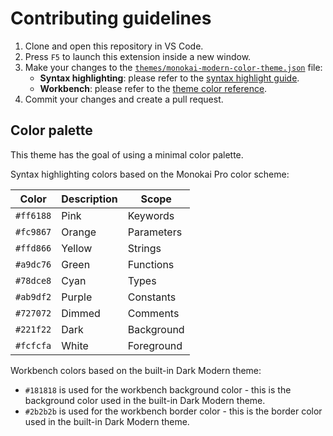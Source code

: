# Contributing guidelines

1. Clone and open this repository in VS Code.
1. Press `F5` to launch this extension inside a new window.
1. Make your changes to the [`themes/monokai-modern-color-theme.json`](themes/monokai-modern-color-theme.json) file:
   - **Syntax highlighting**: please refer to the [syntax highlight guide](https://code.visualstudio.com/api/language-extensions/syntax-highlight-guide).
   - **Workbench**: please refer to the [theme color reference](https://code.visualstudio.com/api/references/theme-color).
1. Commit your changes and create a pull request.

## Color palette

This theme has the goal of using a minimal color palette.

Syntax highlighting colors based on the Monokai Pro color scheme:

| Color | Description | Scope |
| - | - | - |
| `#ff6188` | Pink | Keywords |
| `#fc9867` | Orange | Parameters |
| `#ffd866` | Yellow | Strings |
| `#a9dc76` | Green | Functions |
| `#78dce8` | Cyan | Types |
| `#ab9df2` | Purple | Constants |
| `#727072` | Dimmed | Comments |
| `#221f22` | Dark | Background |
| `#fcfcfa` | White | Foreground |

Workbench colors based on the built-in Dark Modern theme:

- `#181818` is used for the workbench background color - this is the background color used in the built-in Dark Modern theme.
- `#2b2b2b` is used for the workbench border color - this is the border color used in the built-in Dark Modern theme.
